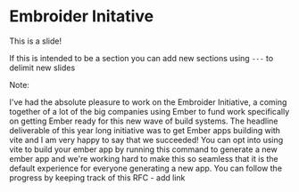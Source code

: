 # Embroider Initative

This is a slide! 

If this is intended to be a section you can add new sections using `---` to delimit new slides

Note:

I've had the absolute pleasure to work on the Embroider Initiative, a coming together of a lot of the big companies using Ember to fund work specifically on getting Ember ready for this new wave of build systems. The headline deliverable of this year long initiative was to get Ember apps building with vite and I am very happy to say that we succeeded! You can opt into using vite to build your ember app by running this command to generate a new ember app and we're working hard to make this so seamless that it is the default experience for everyone generating a new app. You can follow the progress by keeping track of this RFC - add link